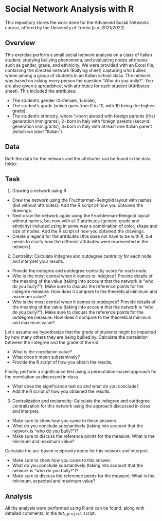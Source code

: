 # Social Network Analysis with R
This repository stores the work done for the Advanced Social Networks course, offered by the University of Trento (a.y. 2021/2022).

## Overview
This exercise perform a small social network analysis on a class of Italian student, studying bullying phenomena, and evaluating nodes attributes such as gender, grade, and ethinicity.
We were provided with an Excel file, containing the directed network (Bullying sheet) capturing who bullies whom among a group of students in an Italian school class. 
The network was based on asking every person the question “Who do you bully?”.
You are also given a spreadsheet with attributes for each student (Attributes sheet). This included the attributes:
-	The student’s gender (0=female, 1=male), 
-	The student’s grade (which goes from 0 to 10, with 10 being the highest grade),
-	The student’s ethnicity, where 1=born abroad with foreign parents (first generation immigrants), 2=born in Italy with foreign parents (second generation immigrants), 3=born in Italy with at least one Italian parent (which we label “Italian”).

## Data
Both the data for the network and the attributes can be found in the data folder.

## Task
1. Drawing a network using R:
- Draw the network using the Fruchterman-Reingold layout with names (but without attributes). Add the R script of how you obtained the drawings. 
- Next draw the network again using the Fruchterman-Reingold layout without names, but now with all 3 attributes (gender, grade and ethnicity) included using in some way a combination of color, shape and size of nodes. Add the R script of how you obtained the drawings.
-	Create a legend for the attributes (this does not have to be with R, but needs to clarify how the different attributes were represented in the network). 
 
2. Centrality:
Calculate indegree and outdegree centrality for each node and interpret your results.
 - Provide the indegree and outdegree centrality score for each node.
 - Who is the most central when it comes to indegree? Provide details of the meaning of the value (taking into account that the network is “who do you bully?”). Make sure to discuss the reference points for the indegree measure. How does it compare to the theoretical minimum and maximum value?
- Who is the most central when it comes to outdegree? Provide details of the meaning of the value (taking into account that the network is “who do you bully?”). Make sure to discuss the reference points for the outdegree measure. How does it compare to the theoretical minimum and maximum value?

Let’s assume we hypothesize that the grade of students might be impacted by how many others they are being bullied by. Calculate the correlation between the indegree and the grade of the kid. 
- What is the correlation value?
- What does it mean substantively?
- Provide the R script of how you obtain the results.

Finally, perform a significance test using a permutation-based approach for the correlation as discussed in class. 
- What does the significance test do and what do you conclude?
- Add the R script of how you obtained the results.
 
3. Centralization and reciprocity:
Calculate the indegree and outdegree centralization for this network using the approach discussed in class and interpret. 
- Make sure to show how you came to these answers.
-	What do you conclude substantively (taking into account that the network is “who do you bully?”)?
- Make sure to discuss the reference points for the measure. What is the minimum and maximum value?

Calculate the arc-based reciprocity index for this network and interpret. 
- Make sure to show how you came to this answer.
- What do you conclude substantively (taking into account that the network is “who do you bully?”)?
- Make sure to discuss the reference points for the measure. What is the minimum, expected and maximum value?

## Analysis 
All the analysis were performed using R and can be found, along with detailed comments, in the `SNA_project` script.
